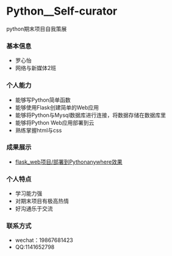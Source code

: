 # Python__Self-curator
python期末项目自我策展
### 基本信息
* 罗心怡
* 网络与新媒体2班

### 个人能力
* 能够写Python简单函数
* 能够使用Flask创建简单的Web应用
* 能够将Python与Mysql数据库进行连接，将数据存储在数据库里
* 能够将Python Web应用部署到云
* 熟练掌握html与css

### 成果展示
* [flask_web项目/部署到Pythonanywhere效果](http://luoxinyi.pythonanywhere.com/)

### 个人特点
* 学习能力强
* 对期末项目有极高热情
* 好沟通乐于交流

### 联系方式
* wechat：19867681423
* QQ:1141652798

